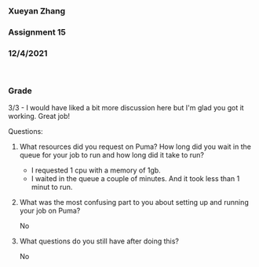 ### Xueyan Zhang
### Assignment 15
### 12/4/2021
</br>

### Grade
3/3 - I would have liked a bit more discussion here but I'm glad you got it working. Great job!


Questions:

1. What resources did you request on Puma? How long did you wait in the queue for your job to run and how long did it take to run?
   * I requested 1 cpu with a memory of 1gb.
   * I waited in the queue a couple of minutes. And it took less than 1 minut to run.
  
2. What was the most confusing part to you about setting up and running your job on Puma?
   
   No
3. What questions do you still have after doing this?
   
   No